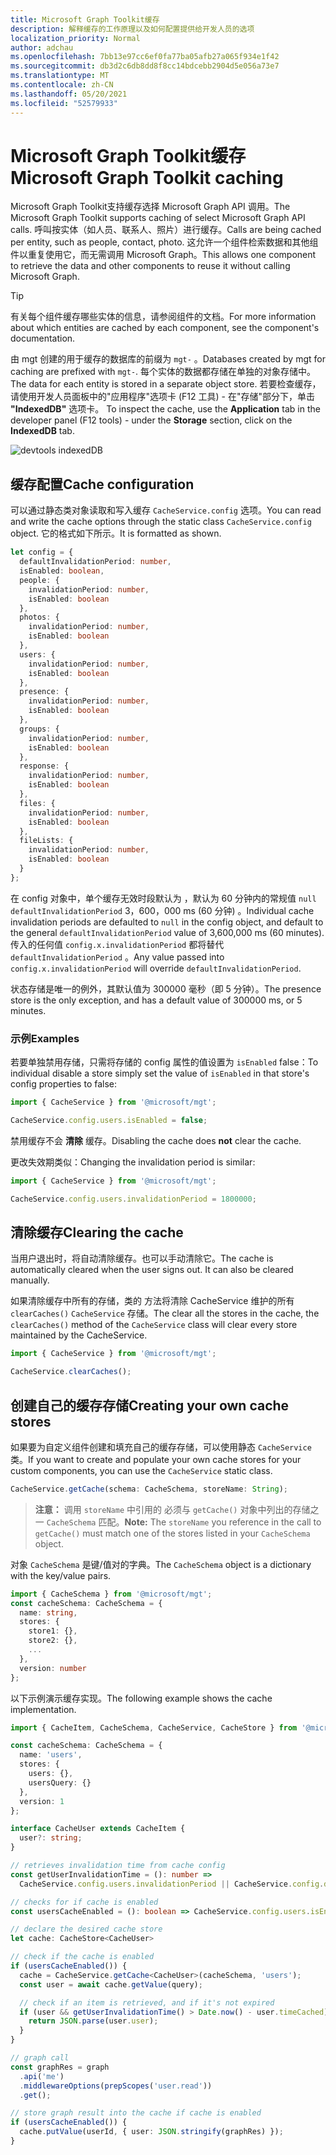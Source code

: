 ```yaml
---
title: Microsoft Graph Toolkit缓存
description: 解释缓存的工作原理以及如何配置提供给开发人员的选项
localization_priority: Normal
author: adchau
ms.openlocfilehash: 7bb13e97cc6ef0fa77ba05afb27a065f934e1f42
ms.sourcegitcommit: db3d2c6db8dd8f8cc14bdcebb2904d5e056a73e7
ms.translationtype: MT
ms.contentlocale: zh-CN
ms.lasthandoff: 05/20/2021
ms.locfileid: "52579933"
---
```

# <a name="microsoft-graph-toolkit-caching"></a><span data-ttu-id="4a2b3-103">Microsoft Graph Toolkit缓存</span><span class="sxs-lookup"><span data-stu-id="4a2b3-103">Microsoft Graph Toolkit caching</span></span>

<span data-ttu-id="4a2b3-104">Microsoft Graph Toolkit支持缓存选择 Microsoft Graph API 调用。</span><span class="sxs-lookup"><span data-stu-id="4a2b3-104">The Microsoft Graph Toolkit supports caching of select Microsoft Graph API calls.</span></span> <span data-ttu-id="4a2b3-105">呼叫按实体（如人员、联系人、照片）进行缓存。</span><span class="sxs-lookup"><span data-stu-id="4a2b3-105">Calls are being cached per entity, such as people, contact, photo.</span></span> <span data-ttu-id="4a2b3-106">这允许一个组件检索数据和其他组件以重复使用它，而无需调用 Microsoft Graph。</span><span class="sxs-lookup"><span data-stu-id="4a2b3-106">This allows one component to retrieve the data and other components to reuse it without calling Microsoft Graph.</span></span>

> [!TIP]
> <span data-ttu-id="4a2b3-107">有关每个组件缓存哪些实体的信息，请参阅组件的文档。</span><span class="sxs-lookup"><span data-stu-id="4a2b3-107">For more information about which entities are cached by each component, see the component's documentation.</span></span>

<span data-ttu-id="4a2b3-108">由 mgt 创建的用于缓存的数据库的前缀为 `mgt-` 。</span><span class="sxs-lookup"><span data-stu-id="4a2b3-108">Databases created by mgt for caching are prefixed with `mgt-`.</span></span> <span data-ttu-id="4a2b3-109">每个实体的数据都存储在单独的对象存储中。</span><span class="sxs-lookup"><span data-stu-id="4a2b3-109">The data for each entity is stored in a separate object store.</span></span> <span data-ttu-id="4a2b3-110">若要检查缓存，请使用开发人员面板中的"应用程序"选项卡 (F12 工具) - 在"存储"部分下，单击 **"IndexedDB"** 选项卡。 </span><span class="sxs-lookup"><span data-stu-id="4a2b3-110">To inspect the cache, use the **Application** tab in the developer panel (F12 tools) - under the **Storage** section, click on the **IndexedDB** tab.</span></span> 

![devtools indexedDB](../images/indexedDBpanel.png)

## <a name="cache-configuration"></a><span data-ttu-id="4a2b3-112">缓存配置</span><span class="sxs-lookup"><span data-stu-id="4a2b3-112">Cache configuration</span></span>

<span data-ttu-id="4a2b3-113">可以通过静态类对象读取和写入缓存 `CacheService.config` 选项。</span><span class="sxs-lookup"><span data-stu-id="4a2b3-113">You can read and write the cache options through the static class `CacheService.config` object.</span></span> <span data-ttu-id="4a2b3-114">它的格式如下所示。</span><span class="sxs-lookup"><span data-stu-id="4a2b3-114">It is formatted as shown.</span></span>

```TypeScript
let config = {
  defaultInvalidationPeriod: number,
  isEnabled: boolean,
  people: {
    invalidationPeriod: number,
    isEnabled: boolean
  },
  photos: {
    invalidationPeriod: number,
    isEnabled: boolean
  },
  users: {
    invalidationPeriod: number,
    isEnabled: boolean
  },
  presence: {
    invalidationPeriod: number,
    isEnabled: boolean
  },
  groups: {
    invalidationPeriod: number,
    isEnabled: boolean
  },
  response: {
    invalidationPeriod: number,
    isEnabled: boolean
  },
  files: {
    invalidationPeriod: number,
    isEnabled: boolean
  },
  fileLists: {
    invalidationPeriod: number,
    isEnabled: boolean
  }
};
```

<span data-ttu-id="4a2b3-115">在 config 对象中，单个缓存无效时段默认为 ，默认为 60 分钟内的常规值 `null` `defaultInvalidationPeriod` 3，600，000 ms (60 分钟) 。</span><span class="sxs-lookup"><span data-stu-id="4a2b3-115">Individual cache invalidation periods are defaulted to `null` in the config object, and default to the general `defaultInvalidationPeriod` value of 3,600,000 ms (60 minutes).</span></span> <span data-ttu-id="4a2b3-116">传入的任何值 `config.x.invalidationPeriod` 都将替代 `defaultInvalidationPeriod` 。</span><span class="sxs-lookup"><span data-stu-id="4a2b3-116">Any value passed into `config.x.invalidationPeriod` will override `defaultInvalidationPeriod`.</span></span>

<span data-ttu-id="4a2b3-117">状态存储是唯一的例外，其默认值为 300000 毫秒（即 5 分钟）。</span><span class="sxs-lookup"><span data-stu-id="4a2b3-117">The presence store is the only exception, and has a default value of 300000 ms, or 5 minutes.</span></span>

### <a name="examples"></a><span data-ttu-id="4a2b3-118">示例</span><span class="sxs-lookup"><span data-stu-id="4a2b3-118">Examples</span></span>

<span data-ttu-id="4a2b3-119">若要单独禁用存储，只需将存储的 config 属性的值设置为 `isEnabled` false：</span><span class="sxs-lookup"><span data-stu-id="4a2b3-119">To individual disable a store simply set the value of `isEnabled` in that store's config properties to false:</span></span>
```JavaScript
import { CacheService } from '@microsoft/mgt';

CacheService.config.users.isEnabled = false;
```
<span data-ttu-id="4a2b3-120">禁用缓存不会 **清除** 缓存。</span><span class="sxs-lookup"><span data-stu-id="4a2b3-120">Disabling the cache does **not** clear the cache.</span></span>

<span data-ttu-id="4a2b3-121">更改失效期类似：</span><span class="sxs-lookup"><span data-stu-id="4a2b3-121">Changing the invalidation period is similar:</span></span>

```JavaScript
import { CacheService } from '@microsoft/mgt';

CacheService.config.users.invalidationPeriod = 1800000;
```

## <a name="clearing-the-cache"></a><span data-ttu-id="4a2b3-122">清除缓存</span><span class="sxs-lookup"><span data-stu-id="4a2b3-122">Clearing the cache</span></span>

<span data-ttu-id="4a2b3-123">当用户退出时，将自动清除缓存。也可以手动清除它。</span><span class="sxs-lookup"><span data-stu-id="4a2b3-123">The cache is automatically cleared when the user signs out. It can also be cleared manually.</span></span>

<span data-ttu-id="4a2b3-124">如果清除缓存中所有的存储，类的 方法将清除 CacheService 维护的所有 `clearCaches()` `CacheService` 存储。</span><span class="sxs-lookup"><span data-stu-id="4a2b3-124">The clear all the stores in the cache, the `clearCaches()` method of the `CacheService` class will clear every store maintained by the CacheService.</span></span>

```JavaScript
import { CacheService } from '@microsoft/mgt';

CacheService.clearCaches();
```

## <a name="creating-your-own-cache-stores"></a><span data-ttu-id="4a2b3-125">创建自己的缓存存储</span><span class="sxs-lookup"><span data-stu-id="4a2b3-125">Creating your own cache stores</span></span>

<span data-ttu-id="4a2b3-126">如果要为自定义组件创建和填充自己的缓存存储，可以使用静态 `CacheService` 类。</span><span class="sxs-lookup"><span data-stu-id="4a2b3-126">If you want to create and populate your own cache stores for your custom components, you can use the `CacheService` static class.</span></span>

```JavaScript
CacheService.getCache(schema: CacheSchema, storeName: String);
```
> <span data-ttu-id="4a2b3-127">**注意：** 调用 `storeName` 中引用的 必须与 `getCache()` 对象中列出的存储之一 `CacheSchema` 匹配。</span><span class="sxs-lookup"><span data-stu-id="4a2b3-127">**Note:** The `storeName` you reference in the call to `getCache()` must match one of the stores listed in your `CacheSchema` object.</span></span>

<span data-ttu-id="4a2b3-128">对象 `CacheSchema` 是键/值对的字典。</span><span class="sxs-lookup"><span data-stu-id="4a2b3-128">The `CacheSchema` object is a dictionary with the key/value pairs.</span></span>

```TypeScript
import { CacheSchema } from '@microsoft/mgt';
const cacheSchema: CacheSchema = {
  name: string,
  stores: {
    store1: {},
    store2: {},
    ...
  },
  version: number
};
```

<span data-ttu-id="4a2b3-129">以下示例演示缓存实现。</span><span class="sxs-lookup"><span data-stu-id="4a2b3-129">The following example shows the cache implementation.</span></span>

```TypeScript
import { CacheItem, CacheSchema, CacheService, CacheStore } from '@microsoft/mgt';

const cacheSchema: CacheSchema = {
  name: 'users',
  stores: {
    users: {},
    usersQuery: {}
  },
  version: 1
};

interface CacheUser extends CacheItem {
  user?: string;
}

// retrieves invalidation time from cache config
const getUserInvalidationTime = (): number =>
  CacheService.config.users.invalidationPeriod || CacheService.config.defaultInvalidationPeriod;

// checks for if cache is enabled
const usersCacheEnabled = (): boolean => CacheService.config.users.isEnabled && CacheService.config.isEnabled;

// declare the desired cache store
let cache: CacheStore<CacheUser>

// check if the cache is enabled
if (usersCacheEnabled()) {
  cache = CacheService.getCache<CacheUser>(cacheSchema, 'users');
  const user = await cache.getValue(query);

  // check if an item is retrieved, and if it's not expired
  if (user && getUserInvalidationTime() > Date.now() - user.timeCached) {
    return JSON.parse(user.user);
  }
}

// graph call
const graphRes = graph
  .api('me')
  .middlewareOptions(prepScopes('user.read'))
  .get();

// store graph result into the cache if cache is enabled
if (usersCacheEnabled()) {
  cache.putValue(userId, { user: JSON.stringify(graphRes) });
}
```
